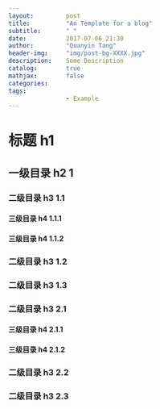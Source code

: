 ```yaml
---
layout:         post
title:          "An Template for a blog"
subtitle:       " "
date:           2017-07-06 21:30
author:         "Quanyin Tang"
header-img:     "img/post-bg-XXXX.jpg"
description:    Some Description
catalog:        true
mathjax:        false
categories:     
tags:
                - Example
---
```

# 标题 h1 

## 一级目录 h2  1

### 二级目录 h3  1.1

#### 三级目录 h4  1.1.1

#### 三级目录 h4  1.1.2

### 二级目录 h3  1.2

### 二级目录 h3  1.3

### 二级目录 h3  2.1

#### 三级目录 h4 2.1.1

#### 三级目录 h4 2.1.2

### 二级目录 h3 2.2

### 二级目录 h3 2.3

